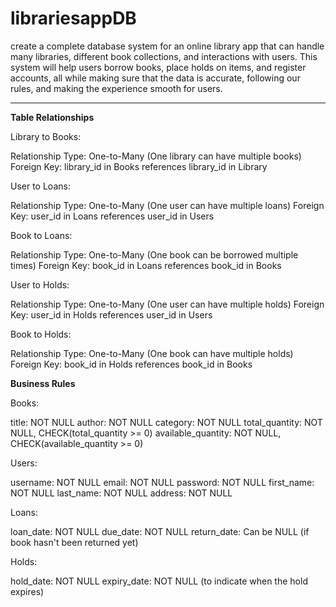 # librariesappDB
create a complete database system for an online library app that can handle many libraries, different book collections, and interactions with users. This system will help users borrow books, place holds on items, and register accounts, all while making sure that the data is accurate, following our rules, and making the experience smooth for users.

---
**Table Relationships**

Library to Books:

Relationship Type: One-to-Many (One library can have multiple books)
Foreign Key: library_id in Books references library_id in Library

User to Loans:

Relationship Type: One-to-Many (One user can have multiple loans)
Foreign Key: user_id in Loans references user_id in Users

Book to Loans:

Relationship Type: One-to-Many (One book can be borrowed multiple times)
Foreign Key: book_id in Loans references book_id in Books

User to Holds:

Relationship Type: One-to-Many (One user can have multiple holds)
Foreign Key: user_id in Holds references user_id in Users

Book to Holds:

Relationship Type: One-to-Many (One book can have multiple holds)
Foreign Key: book_id in Holds references book_id in Books


**Business Rules**

Books:

title: NOT NULL
author: NOT NULL
category: NOT NULL
total_quantity: NOT NULL, CHECK(total_quantity >= 0)
available_quantity: NOT NULL, CHECK(available_quantity >= 0)

Users:

username: NOT NULL
email: NOT NULL
password: NOT NULL
first_name: NOT NULL
last_name: NOT NULL
address: NOT NULL

Loans:

loan_date: NOT NULL
due_date: NOT NULL
return_date: Can be NULL (if book hasn't been returned yet)

Holds:

hold_date: NOT NULL
expiry_date: NOT NULL (to indicate when the hold expires)

